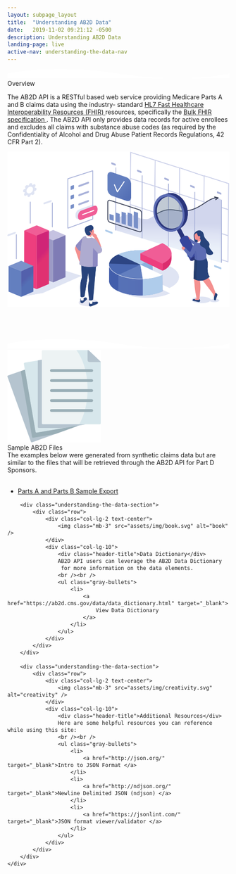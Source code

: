 ```yaml
---
layout: subpage_layout
title:  "Understanding AB2D Data"
date:   2019-11-02 09:21:12 -0500 
description: Understanding AB2D Data
landing-page: live
active-nav: understanding-the-data-nav
---
```


<section class="bg-white page-section py-5" role="main">
    <svg class="shape-divider" preserveAspectRatio="xMidYMin slice" version="1.1" xmlns="http://www.w3.org/2000/svg" xmlns:xlink="http://www.w3.org/1999/xlink" x="0px" y="0px"
         viewBox="0 0 1034.2 43.8" style="enable-background:new 0 0 1034.2 43.8;" xml:space="preserve" alt="divider">
	<path fill="#ffffff" d="M0,21.3c0,0,209.3-48,517.1,0s517.1,0,517.1,0v22.5H0V21.3z"/>
    </svg>
    <div class="container">
        <div class="row" style="margin-bottom: 70px;">
            <div class="col-lg-6">
                <div class="step-header">Overview</div>
                <p>
                The AB2D API is a RESTful based web service providing Medicare Parts A and B claims data using the industry-
                standard <a href="https://www.hl7.org/fhir/overview.html" target="_blank">HL7 Fast Healthcare Interoperability Resources (FHIR) </a> resources, specifically the 
                <a href="https://hl7.org/fhir/uv/bulkdata/export/index.html" target="_blank">Bulk FHIR specification </a>. The AB2D API only provides data records for active enrollees and excludes
                all claims with substance abuse codes (as required by the Confidentiality of Alcohol and Drug Abuse Patient
                Records Regulations, 42 CFR Part 2).
                </p>
            </div>
            <div class="col-lg-6">
                <img class="mt-3" src="assets/img/data-analysis.svg" alt="data-analysis" />
            </div>
        </div>
    </div>
</section>         

<section class="bg-light-blue page-section pt-20 pb-10" role="region" aria-label="Developer Resources">        
    <svg class="shape-divider flip" version="1.1" xmlns="http://www.w3.org/2000/svg" xmlns:xlink="http://www.w3.org/1999/xlink" x="0px" y="0px"
             viewBox="0 0 1034.2 43.8" style="enable-background:new 0 0 1034.2 43.8;" xml:space="preserve" alt="divider">
        <path fill="#ffffff" d="M0,21.3c0,0,209.3-48,517.1,0s517.1,0,517.1,0v22.5H0V21.3z"/>
    </svg>
    <div class="container">    
        <div class="understanding-the-data-section">
            <div class="row">
                <div class="col-lg-2 text-center">
                    <img class="mb-3" src="assets/img/paper.svg" alt="paper" />
                </div>
                <div class="col-lg-10">
                    <div class="header-title">Sample AB2D Files</div>
                    The examples below were generated from synthetic claims data but are similar to the files that will be
                    retrieved through the AB2D API for Part D Sponsors.
                    <br /><br />
                    <ul class="gray-bullets">
                    <li>
                    <a href="assets/downloads/sample-data.ndjson">Parts A and Parts B Sample Export</a>
                    </li>
                    </ul>
                </div>
            </div>
        </div>
        
        <div class="understanding-the-data-section">
            <div class="row">
                <div class="col-lg-2 text-center">
                    <img class="mb-3" src="assets/img/book.svg" alt="book" />
                </div>
                <div class="col-lg-10">
                    <div class="header-title">Data Dictionary</div>
                    AB2D API users can leverage the AB2D Data Dictionary
                     for more information on the data elements.
                    <br /><br />
                    <ul class="gray-bullets">
                        <li>
                            <a href="https://ab2d.cms.gov/data/data_dictionary.html" target="_blank">
                                View Data Dictionary
                            </a>
                        </li>    
                    </ul>
                </div>
            </div>
        </div>
                
        <div class="understanding-the-data-section">
            <div class="row">
                <div class="col-lg-2 text-center">
                    <img class="mb-3" src="assets/img/creativity.svg" alt="creativity" />
                </div>
                <div class="col-lg-10">
                    <div class="header-title">Additional Resources</div>
                    Here are some helpful resources you can reference while using this site:
                    <br /><br />
                    <ul class="gray-bullets">
                        <li>
                            <a href="http://json.org/" target="_blank">Intro to JSON Format </a>
                        </li>
                        <li>
                            <a href="http://ndjson.org/" target="_blank">Newline Delimited JSON (ndjson) </a>
                        </li>
                        <li>
                            <a href="https://jsonlint.com/" target="_blank">JSON format viewer/validator </a>
                        </li>
                    </ul>
                </div>
            </div>
        </div>    
    </div>
</section>    